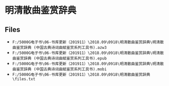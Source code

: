 # 明清散曲鉴赏辞典

## Files

- `F:/5000G电子书\06-书库更新（201911）\2018.09\0918\明清散曲鉴赏辞典\明清散曲鉴赏辞典 (中国古典诗词曲赋鉴赏系列工具书).azw3`
- `F:/5000G电子书\06-书库更新（201911）\2018.09\0918\明清散曲鉴赏辞典\明清散曲鉴赏辞典 (中国古典诗词曲赋鉴赏系列工具书).epub`
- `F:/5000G电子书\06-书库更新（201911）\2018.09\0918\明清散曲鉴赏辞典\明清散曲鉴赏辞典 (中国古典诗词曲赋鉴赏系列工具书).mobi`
- `F:/5000G电子书\06-书库更新（201911）\2018.09\0918\明清散曲鉴赏辞典\files.txt`
